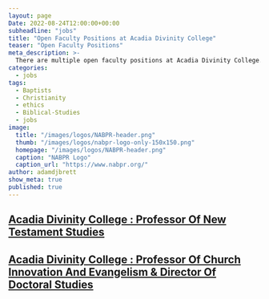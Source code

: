 ```yaml
---
layout: page
Date: 2022-08-24T12:00:00+00:00
subheadline: "jobs"
title: "Open Faculty Positions at Acadia Divinity College"
teaser: "Open Faculty Positions"
meta_description: >-
  There are multiple open faculty positions at Acadia Divinity College.
categories:
  - jobs
tags:
  - Baptists
  - Christianity
  - ethics
  - Biblical-Studies
  - jobs
image:
  title: "/images/logos/NABPR-header.png"
  thumb: "/images/logos/nabpr-logo-only-150x150.png"
  homepage: "/images/logos/NABPR-header.png"
  caption: "NABPR Logo"
  caption_url: "https://www.nabpr.org/"
author: adamdjbrett
show_meta: true
published: true
---
```


## [Acadia Divinity College : Professor Of New Testament Studies](https://acadiadiv.ca/professor-of-new-testament-studies/)

## [Acadia Divinity College : Professor Of Church Innovation And Evangelism & Director Of Doctoral Studies](https://acadiadiv.ca/professor-of-church-innovation-and-evangelism-director-of-doctoral-studies/)